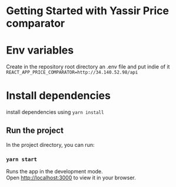 # Getting Started with Yassir Price comparator

# Env variables

Create in the repository root directory an .env file 
and put indie of it `REACT_APP_PRICE_COMPARATOR=http://34.140.52.98/api`

# Install dependencies

install dependencies using `yarn install`
## Run the project

In the project directory, you can run:

### `yarn start`

Runs the app in the development mode.\
Open [http://localhost:3000](http://localhost:3000) to view it in your browser.